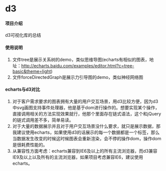 # d3


#### 项目介绍
d3可视化库的总结


#### 使用说明
1. 文件tree是展示关系树的demo，类似思维导图(echarts有相似的图表，地址：http://echarts.baidu.com/examples/editor.html?c=tree-basic&theme=light)
2. 文件forceDirectedGraph是展示力引导图的demo，类似神经网络图

#### echarts与d3对比
1. 对于客户需求要求的图表拥有大量的用户交互场景，用d3比较方便，因为d3中svg画图支持事件处理器，他是基于dom进行操作的。想要实现某个操作，直接调用相关的方法实现效果就行，他那个里面存在链式语法，这个和jQuery的链式调用差不多，简单易读。
2. 对于大量的数据展示并且对于用户交互场景没什么要求，就只是展示数据，那我建议使用echarts，如果使用d3的话展示的每一个数据都是一个标签，那么当数据发生改变的时候这时候图表会重新渲染，会不停的操作dom，操作dom是很耗费性能的。
3. 从兼容性方面考虑：echarts兼容到IE6及以上的所有主流浏览器，而d3兼容IE9及以上以及所有的主流浏览器，如果项目考虑兼容IE6，建议使用echarts。
